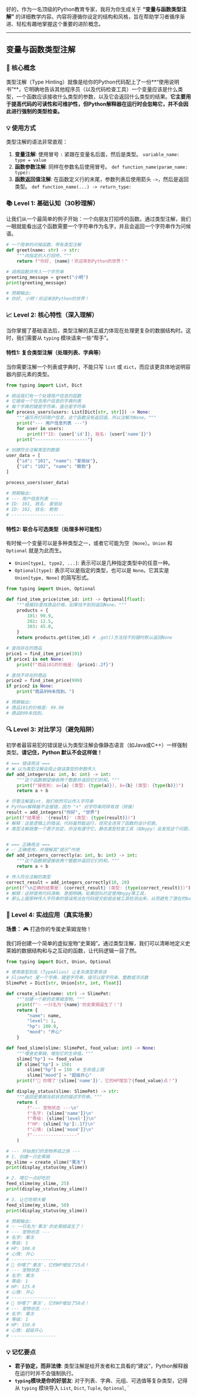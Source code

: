 好的，作为一名顶级的Python教育专家，我将为你生成关于 **“变量与函数类型注解”** 的详细教学内容。内容将遵循你设定的结构和风格，旨在帮助学习者循序渐进、轻松有趣地掌握这个重要的进阶概念。

---

## 变量与函数类型注解

### 🎯 核心概念
类型注解（Type Hinting）就像是给你的Python代码配上了一份**“使用说明书”**，它明确地告诉其他程序员（以及代码检查工具）一个变量应该是什么类型，一个函数应该接收什么类型的参数，以及它会返回什么类型的结果。**它主要用于提高代码的可读性和可维护性，但Python解释器在运行时会忽略它，并不会因此进行强制的类型检查。**

### 💡 使用方式
类型注解的语法非常直观：

1.  **变量注解**: 使用冒号 `:` 紧跟在变量名后面，然后是类型。
    `variable_name: type = value`
2.  **函数参数注解**: 同样在参数名后使用冒号。
    `def function_name(param_name: type):`
3.  **函数返回值注解**: 在函数定义行的末尾，参数列表后使用箭头 `->`，然后是返回类型。
    `def function_name(...) -> return_type:`

### 📚 Level 1: 基础认知（30秒理解）
让我们从一个最简单的例子开始：一个向朋友打招呼的函数。通过类型注解，我们一眼就能看出这个函数需要一个字符串作为名字，并且会返回一个字符串作为问候语。

```python
# 一个简单的问候函数，带有类型注解
def greet(name: str) -> str:
    """向指定的人打招呼。"""
    return f"你好, {name}！欢迎来到Python的世界！"

# 调用函数并传入一个字符串
greeting_message = greet("小明")
print(greeting_message)

# 预期输出:
# 你好, 小明！欢迎来到Python的世界！
```

### 📈 Level 2: 核心特性（深入理解）
当你掌握了基础语法后，类型注解的真正威力体现在处理更复杂的数据结构时。这时，我们需要从 `typing` 模块请来一些“帮手”。

#### 特性1: 复合类型注解（处理列表、字典等）
当你需要注解一个列表或字典时，不能只写 `list` 或 `dict`，而应该更具体地说明容器内部元素的类型。

```python
from typing import List, Dict

# 假设我们有一个处理用户信息的函数
# 它接收一个包含用户信息的字典列表
# 每个字典的键是字符串，值也是字符串
def process_users(users: List[Dict[str, str]]) -> None:
    """遍历并打印用户信息，这个函数没有返回值，所以注解为None。"""
    print("--- 用户信息列表 ---")
    for user in users:
        print(f"ID: {user['id']}, 姓名: {user['name']}")
    print("--------------------")

# 创建符合注解类型的数据
user_data = [
    {"id": "101", "name": "爱丽丝"},
    {"id": "102", "name": "鲍勃"}
]

process_users(user_data)

# 预期输出:
# --- 用户信息列表 ---
# ID: 101, 姓名: 爱丽丝
# ID: 102, 姓名: 鲍勃
# --------------------
```

#### 特性2: 联合与可选类型（处理多种可能性）
有时候一个变量可以是多种类型之一，或者它可能为空（`None`）。`Union` 和 `Optional` 就是为此而生。

- `Union[type1, type2, ...]`: 表示可以是几种指定类型中的任意一种。
- `Optional[type]`: 表示可以是指定的类型，也可以是 `None`。它其实是 `Union[type, None]` 的简写形式。

```python
from typing import Union, Optional

def find_item_price(item_id: int) -> Optional[float]:
    """根据ID查找商品价格，如果找不到则返回None。"""
    products = {
        101: 99.9,
        202: 12.5,
        303: 45.0,
    }
    return products.get(item_id) # .get()方法找不到键时默认返回None

# 查找存在的商品
price1 = find_item_price(101)
if price1 is not None:
    print(f"商品101的价格是: {price1:.2f}")

# 查找不存在的商品
price2 = find_item_price(999)
if price2 is None:
    print("商品999未找到。")

# 预期输出:
# 商品101的价格是: 99.90
# 商品999未找到。
```

### 🔍 Level 3: 对比学习（避免陷阱）
初学者最容易犯的错误是认为类型注解会像静态语言（如Java或C++）一样强制类型。**请记住，Python 默认不会这样做！**

```python
# === 错误用法 ===
# ❌ 以为类型注解会阻止错误类型的参数传入
def add_integers(a: int, b: int) -> int:
    """这个函数期望接收两个整数并返回它们的和。"""
    print(f"接收到: a={a} (类型: {type(a)}), b={b} (类型: {type(b)})")
    return a + b

# 尽管注解是int，我们依然可以传入字符串
# Python解释器不会报错，因为 "+" 对字符串同样有效（拼接）
result = add_integers("你好", "世界")
print(f"结果是: '{result}' (类型: {type(result)})")
# 解释：这是逻辑上的错误。代码虽然能运行，但完全违背了函数的设计初衷。
# 类型注解就像一个君子协定，你没有遵守它。静态类型检查工具（如mypy）会发现这个问题。


# === 正确用法 ===
# ✅ 正确使用，并理解其“提示”作用
def add_integers_correctly(a: int, b: int) -> int:
    """这个函数期望接收两个整数并返回它们的和。"""
    return a + b

# 传入符合注解的类型
correct_result = add_integers_correctly(10, 20)
print(f"\n正确的结果是: {correct_result} (类型: {type(correct_result)})")
# 解释：这样使用代码清晰、意图明确。如果团队约定使用mypy等工具，
# 那么上面那种传入字符串的错误用法在代码提交前就会被工具检测出来，从而避免了潜在的bug。
```

### 🚀 Level 4: 实战应用（真实场景）
**场景：** 🎮 打造你的专属史莱姆宠物！

我们将创建一个简单的虚拟宠物“史莱姆”。通过类型注解，我们可以清晰地定义史莱姆的数据结构和与之互动的函数，让代码逻辑一目了然。

```python
from typing import Dict, Union, Optional

# 使用类型别名 (TypeAlias) 让复杂类型更易读
# SlimePet 是一个字典，键是字符串，值可以是字符串、整数或浮点数
SlimePet = Dict[str, Union[str, int, float]]

def create_slime(name: str) -> SlimePet:
    """创建一个新的史莱姆宠物。"""
    print(f"✨ 一只名为'{name}'的史莱姆诞生了！")
    return {
        "name": name,
        "level": 1,
        "hp": 100.0,
        "mood": "开心"
    }

def feed_slime(slime: SlimePet, food_value: int) -> None:
    """喂食史莱姆，增加它的生命值。"""
    slime["hp"] += food_value
    if slime["hp"] > 150:
        slime["hp"] = 150  # 生命值上限
        slime["mood"] = "超级开心"
    print(f"🍖 你喂了'{slime['name']}'，它的HP增加了{food_value}点！")

def display_status(slime: SlimePet) -> str:
    """返回史莱姆当前状态的描述字符串。"""
    return (
        f"--- 宠物状态 ---\n"
        f"名字: {slime['name']}\n"
        f"等级: {slime['level']}\n"
        f"HP: {slime['hp']:.1f}\n"
        f"心情: {slime['mood']}\n"
        f"-----------------"
    )

# --- 开始我们的宠物养成之旅 ---
# 1. 创建一只史莱姆
my_slime = create_slime("果冻")
print(display_status(my_slime))

# 2. 喂它一点好吃的
feed_slime(my_slime, 25)
print(display_status(my_slime))

# 3. 让它吃顿大餐
feed_slime(my_slime, 50)
print(display_status(my_slime))

# 预期输出:
# ✨ 一只名为'果冻'的史莱姆诞生了！
# --- 宠物状态 ---
# 名字: 果冻
# 等级: 1
# HP: 100.0
# 心情: 开心
# -----------------
# 🍖 你喂了'果冻'，它的HP增加了25点！
# --- 宠物状态 ---
# 名字: 果冻
# 等级: 1
# HP: 125.0
# 心情: 开心
# -----------------
# 🍖 你喂了'果冻'，它的HP增加了50点！
# --- 宠物状态 ---
# 名字: 果冻
# 等级: 1
# HP: 150.0
# 心情: 超级开心
# -----------------
```

### 💡 记忆要点
- **君子协定，而非法律**: 类型注解是给开发者和工具看的“建议”，Python解释器在运行时并不会强制执行。
- **`typing`模块是你的好朋友**: 对于列表、字典、元组、可选值等复杂类型，记得从 `typing` 模块导入 `List`, `Dict`, `Tuple`, `Optional`, `